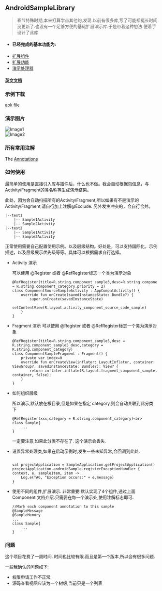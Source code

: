 ## AndroidSampleLibrary

>  春节特殊时期,本来打算学点其他的,发现.以前有很多库,写了可能都挺长时间没更新了.也没有一个足够方便的基础扩展演示库.于是带着这种想法.便着手设计了此库

* #### 已经完成的基本功能为:
* [扩展组件](component/sampleCompoent.md)
* [扩展功能](function/sampleFunction.md)
* [演示处理器](actionprocessor/actionProcessor.md)

#### [英文文档](../README.md)

### 示例下载
[apk file](https://github.com/momodae/AndroidSampleLibrary/raw/master/apk/app-debug.apk)

### 演示图片

![Image1](https://github.com/momodae/LibraryResources/blob/master/AndroidSampleLibrary/image/image1.gif?raw=true)<br>
![Image2](https://github.com/momodae/LibraryResources/blob/master/AndroidSampleLibrary/image/image2.gif?raw=true)<br>

### 所有常用注解
The [Annotations](document/annotations/sampleAnnotation.md)

### 如何使用
最简单的使用是直接引入库与插件后，什么也不做。我会自动根据包信息，与Activity/Fragment的类名称等生成演示结果。<p>
此处，因为会自动扫描所有的Activity/Fragment,所以如果有不是演示的Activity/Fragment,请自行加上注解@Exclude.
另外发生冲突的，会自行合并。
```
|--test1
    |-- Sample1Activity
    |-- Sample2Activity
|--test2
    |-- Sample1Activity
    |-- Sample2Activity
```

正常使用需要自己配置使用示例。以及层级结构。好处是，可以支持国际化，示例描述，以及层级展示优先级等等。具体可以根据需求自行选择。

*  Activity 演示

    可以使用 @Register 或者 @RefRegister标志一个类为演示对象<br>

    ```
    @RefRegister(title=R.string.component_sample3,desc=R.string.component_sample3_desc,category = R.string.component_category,priority = 2)
    class ComponentSourceSampleActivity : AppCompatActivity() {
        override fun onCreate(savedInstanceState: Bundle?) {
            super.onCreate(savedInstanceState)
            setContentView(R.layout.activity_component_source_code_sample)
        }
    }
    ```

*  Fragment 演示
    可以使用 @Register 或者 @RefRegister标志一个类为演示对象<br>

    ```
    @RefRegister(title=R.string.component_sample5,desc = R.string.component_sample5_desc,category = R.string.component_category)
    class ComponentSampleFragment : Fragment() {
        private var index=0
        override fun onCreateView(inflater: LayoutInflater, container: ViewGroup?, savedInstanceState: Bundle?): View? {
            return inflater.inflate(R.layout.fragment_component_sample, container, false);
        }
    }
    ```

* 如何组织层级

    所以演示,默认放在根目录,但是如果在指定 category,则会自动关联到此分类下<br>
    ```
    @RefRegister(xxx,category = R.string.component_category)<br>
    class Sample{
        ...
    }
    ```

   一定要注意,如果此分类不存在了. 这个演示会丢失.

*  设置异常处理类,如果在启动示例时,发生一些未知异常,会回调到此处.

    ```

    val projectApplication = SampleApplication.getProjectApplication()
    projectApplication.androidSample.registerExceptionHandler { context, e, sampleItem, item ->
        Log.e(TAG, "Exception occurs:" + e.message)
    }
    ```

* 使用不同的组件,扩展演示. 非常重要!默认实现了4个组件,通过上面Component 文档介绍.只需要在每一个演示处,使用注解标志即可.

    ```
    //Mark each component annotation to this sample
    @SampleMessage
    @SampleMemory
    ...
    class Sample{
        ...
    }
    ```


### 问题

这个项目花费了一周时间. 时间也比较有限.而且是第一个版本,所以会有很多问题.

一些我确认的问题如下:

* 权限申请工作不正常.
* 源码查看视图应该为一个树级,当前只是一个列表

